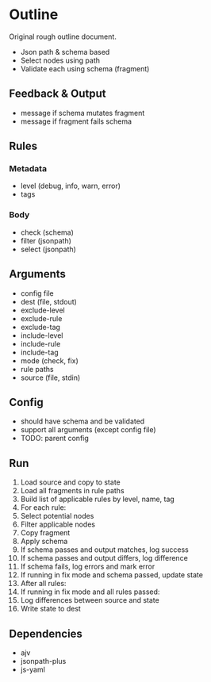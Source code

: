 # Outline

Original rough outline document.

- Json path & schema based
- Select nodes using path
- Validate each using schema (fragment)

## Feedback & Output

- message if schema mutates fragment
- message if fragment fails schema

## Rules

### Metadata

- level (debug, info, warn, error)
- tags

### Body

- check (schema)
- filter (jsonpath)
- select (jsonpath)

## Arguments

- config file
- dest (file, stdout)
- exclude-level
- exclude-rule
- exclude-tag
- include-level
- include-rule
- include-tag
- mode (check, fix)
- rule paths
- source (file, stdin)

## Config

- should have schema and be validated
- support all arguments (except config file)
- TODO: parent config

## Run

1. Load source and copy to state
2. Load all fragments in rule paths
3. Build list of applicable rules by level, name, tag
4. For each rule:
5. Select potential nodes
6. Filter applicable nodes
7. Copy fragment
8. Apply schema
9. If schema passes and output matches, log success
10. If schema passes and output differs, log difference
11. If schema fails, log errors and mark error
12. If running in fix mode and schema passed, update state
13. After all rules:
14. If running in fix mode and all rules passed:
15. Log differences between source and state
16. Write state to dest

## Dependencies

- ajv
- jsonpath-plus
- js-yaml
